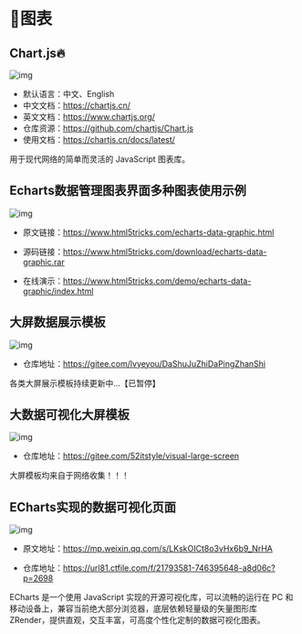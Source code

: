 # 🍁图表

## Chart.js🔥

![img](/images/javascript/code/chart/chartjs.png)

- 默认语言：中文、English
- 中文文档：https://chartjs.cn/
- 英文文档：https://www.chartjs.org/
- 仓库资源：https://github.com/chartjs/Chart.js
- 使用文档：https://chartjs.cn/docs/latest/

用于现代网络的简单而灵活的 JavaScript 图表库。



## Echarts数据管理图表界面多种图表使用示例

![img](/images/javascript/code/chart/echarts-data-graphic.png)

- 原文链接：https://www.html5tricks.com/echarts-data-graphic.html

- 源码链接：https://www.html5tricks.com/download/echarts-data-graphic.rar

- 在线演示：https://www.html5tricks.com/demo/echarts-data-graphic/index.html



## 大屏数据展示模板

![img](/images/javascript/code/chart/c10001.png)

- 仓库地址：https://gitee.com/lvyeyou/DaShuJuZhiDaPingZhanShi

各类大屏展示模板持续更新中...【已暂停】



## 大数据可视化大屏模板

![img](/images/javascript/code/chart/c10002.png)

- 仓库地址：https://gitee.com/52itstyle/visual-large-screen

大屏模板均来自于网络收集！！！



## ECharts实现的数据可视化页面

![img](/images/javascript/code/chart/c10003.gif)

- 原文地址：https://mp.weixin.qq.com/s/LKskOICt8o3vHx6b9_NrHA

- 仓库地址：https://url81.ctfile.com/f/21793581-746395648-a8d06c?p=2698 

ECharts 是一个使用 JavaScript 实现的开源可视化库，可以流畅的运行在 PC 和移动设备上，兼容当前绝大部分浏览器，底层依赖轻量级的矢量图形库 ZRender，提供直观，交互丰富，可高度个性化定制的数据可视化图表。
